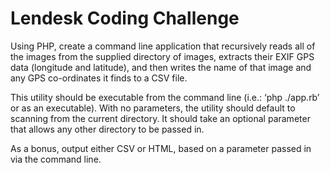 # Lendesk Coding Challenge

Using PHP, create a command line application that recursively reads all of the images from the supplied directory of images, extracts their EXIF GPS data (longitude and latitude), and then writes the name of that image and any GPS co-ordinates it finds to a CSV file.

This utility should be executable from the command line (i.e.: ‘php ./app.rb’ or as an executable).
With no parameters, the utility should default to scanning from the current directory. It should take an optional parameter that allows any other directory to be passed in.

As a bonus, output either CSV or HTML, based on a parameter passed in via the command line.